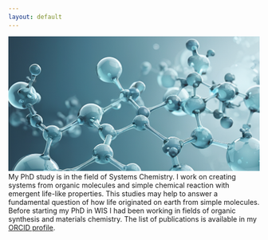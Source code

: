 ```yaml
---
layout: default
---
```


![](molecules.png)
My PhD study is in the field of Systems Chemistry. I work on creating systems from organic molecules and simple chemical reaction with emergent life-like properties. This studies may help to answer a fundamental question of how life originated on earth from simple molecules.
Before starting my PhD in WIS I had been working in fields of organic synthesis and materials chemistry.
The list of publications is available in my [ORCID profile](https://orcid.org/0000-0001-5945-4523).
